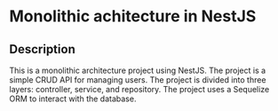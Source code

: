 # Monolithic achitecture in NestJS

## Description

This is a monolithic architecture project using NestJS. The project is a simple CRUD API for managing users. The project is divided into three layers: controller, service, and repository. The project uses a Sequelize ORM to interact with the database.

